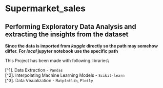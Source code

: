 # Supermarket_sales

## Performing Exploratory Data Analysis and extracting the insights from the dataset

**Since the data is imported from _kaggle_ directly so the path may somehow differ.**
**For _local_ jupyter notebook use the specific path**

This Project has been made with following libraries\



[^1]. Data Extraction - `Pandas`\
[^2]. Interpolating Machine Learning Models - `Scikit-learn`\
[^3]. Data Visualization - `Matplotlib`, `Plotly`
